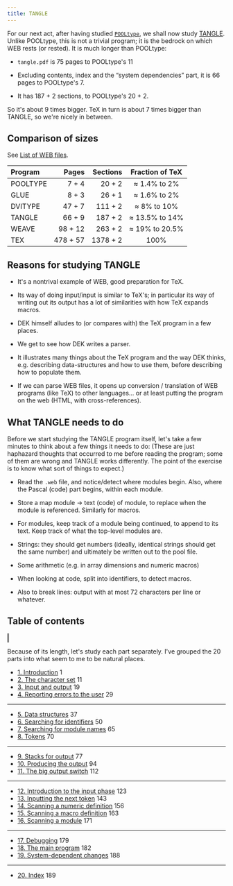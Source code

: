 ```yaml
---
title: TANGLE
---
```


<style>
object {
    border: 2px solid grey;
    width: 100%;
}
img {
    max-width: 100%;
}
</style>

For our next act, after having studied [`POOLtype`](../pooltype), we shall now study [TANGLE](http://texdoc.net/texmf-dist/doc/generic/knuth/web/tangle.pdf). Unlike POOLtype, this is not a trivial program; it is the bedrock on which WEB rests (or rested). It is much longer than POOLtype:

- `tangle.pdf` is 75 pages to POOLtype's 11

- Excluding contents, index and the “system dependencies” part, it is 66 pages to POOLtype's 7.

- It has 187 + 2 sections, to POOLtype's 20 + 2.

So it's about 9 times bigger. TeX in turn is about 7 times bigger than TANGLE, so we're nicely in between.

## Comparison of sizes

See [List of WEB files](https://docs.google.com/spreadsheets/d/1Fn5fZiYOYX39mWytZ7vmMe-KIe_boAxG6l6yihTn2ck/edit#gid=0).

| Program  | Pages   | Sections |Fraction of TeX|
| :------- | ------: | -------: | :-----------: |
| POOLTYPE | 7 + 4   | 20 + 2   | ≈ 1.4% to 2%  |
| GLUE     | 8 + 3   | 26 + 1   | ≈ 1.6% to 2%  |
| DVITYPE  | 47 + 7  | 111 + 2  | ≈ 8% to 10%   |
| TANGLE   | 66 + 9  | 187 + 2  | ≈ 13.5% to 14%|
| WEAVE    | 98 + 12 | 263 + 2  | ≈ 19% to 20.5%|
| TEX      | 478 + 57| 1378 + 2 |      100%     |


## Reasons for studying TANGLE

- It's a nontrival example of WEB, good preparation for TeX.

- Its way of doing input/input is similar to TeX's; in particular its way of writing out its output has a lot of similarities with how TeX expands macros.

- DEK himself alludes to (or compares with) the TeX program in a few places.

- We get to see how DEK writes a parser.

- It illustrates many things about the TeX program and the way DEK thinks, e.g. describing data-structures and how to use them, before describing how to populate them.

- If we can parse WEB files, it opens up conversion / translation of WEB programs (like TeX) to other languages... or at least putting the program on the web (HTML, with cross-references).

## What TANGLE needs to do

Before we start studying the TANGLE program itself, let's take a few minutes to think about a few things it needs to do: (These are just haphazard thoughts that occurred to me before reading the program; some of them are wrong and TANGLE works differently. The point of the exercise is to know what sort of things to expect.)

- Read the `.web` file, and notice/detect where modules begin. Also, where the Pascal (code) part begins, within each module.

- Store a map module → text (code) of module, to replace when the module is referenced. Similarly for macros.

- For modules, keep track of a module being continued, to append to its text. Keep track of what the top-level modules are.

- Strings: they should get numbers (ideally, identical strings should get the same number) and ultimately be written out to the pool file.

- Some arithmetic (e.g. in array dimensions and numeric macros)

- When looking at code, split into identifiers, to detect macros.

- Also to break lines: output with at most 72 characters per line or whatever.


## Table of contents

<object type="image/svg+xml" data="tangle-contents.svg"></object>

Because of its length, let's study each part separately. I've grouped the 20 parts into what seem to me to be natural places.

- [1. Introduction](tangle-1) 1
- [2. The character set](tangle-2) 11
- [3. Input and output](tangle-3) 19
- [4. Reporting errors to the user](tangle-4) 29

----

- [5. Data structures](tangle-5) 37
- [6. Searching for identifiers](tangle-6) 50
- [7. Searching for module names](tangle-7) 65
- [8. Tokens](tangle-8) 70

----

- [9. Stacks for output](tangle-9) 77
- [10. Producing the output](tangle-10) 94
- [11. The big output switch](tangle-11) 112

----

- [12. Introduction to the input phase](tangle-12) 123
- [13. Inputting the next token](tangle-13) 143
- [14. Scanning a numeric definition](tangle-14) 156
- [15. Scanning a macro definition](tangle-15) 163
- [16. Scanning a module](tangle-16) 171

----

- [17. Debugging](tangle-17) 179
- [18. The main program](tangle-18) 182
- [19. System-dependent changes](tangle-19) 188

----

- [20. Index](tangle-20) 189
